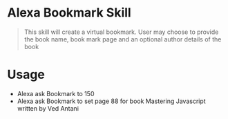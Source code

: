 # Alexa Bookmark Skill
>This skill will create a virtual bookmark. User may choose to provide the book name, book mark page and an optional author details of the book


# Usage
* Alexa ask Bookmark to 150
* Alexa ask Bookmark to set page 88 for book Mastering Javascript written by Ved Antani 